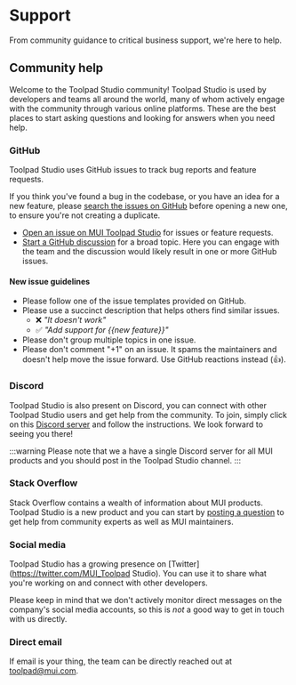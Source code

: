 # Support

<p class="description">From community guidance to critical business support, we're here to help.</p>

## Community help

Welcome to the Toolpad Studio community!
Toolpad Studio is used by developers and teams all around the world, many of whom actively engage with the community through various online platforms.
These are the best places to start asking questions and looking for answers when you need help.

### GitHub

Toolpad Studio uses GitHub issues to track bug reports and feature requests.

If you think you've found a bug in the codebase, or you have an idea for a new feature, please [search the issues on GitHub](https://github.com/mui/mui-toolpad/issues?utf8=%E2%9C%93&q=is%3Aopen+is%3Aclosed) before opening a new one, to ensure you're not creating a duplicate.

- [Open an issue on MUI Toolpad Studio](https://github.com/mui/mui-toolpad/issues/new/choose) for issues or feature requests.
- [Start a GitHub discussion](https://github.com/mui/mui-toolpad/discussions) for a broad topic. Here you can engage with the team and the discussion would likely result in one or more GitHub issues.

#### New issue guidelines

- Please follow one of the issue templates provided on GitHub.
- Please use a succinct description that helps others find similar issues.
  - ❌ _"It doesn't work"_
  - ✅ _"Add support for {{new feature}}"_
- Please don't group multiple topics in one issue.
- Please don't comment "+1" on an issue. It spams the maintainers and doesn't help move the issue forward. Use GitHub reactions instead (👍).

### Discord

Toolpad Studio is also present on Discord, you can connect with other Toolpad Studio users and get help from the community. To join, simply click on this [Discord server](https://mui.com/r/discord/) and follow the instructions. We look forward to seeing you there!

:::warning
Please note that we a have a single Discord server for all MUI products and you should post in the Toolpad Studio channel.
:::

### Stack Overflow

Stack Overflow contains a wealth of information about MUI products. Toolpad Studio is a new product and you can start by [posting a question](https://stackoverflow.com/questions/tagged/toolpad) to get help from community experts as well as MUI maintainers.

### Social media

Toolpad Studio has a growing presence on [Twitter](https://twitter.com/MUI_Toolpad Studio).
You can use it to share what you're working on and connect with other developers.

Please keep in mind that we don't actively monitor direct messages on the company's social media accounts, so this is _not_ a good way to get in touch with us directly.

### Direct email

If email is your thing, the team can be directly reached out at toolpad@mui.com.

